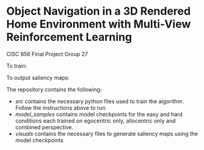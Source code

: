 # Object Navigation in a 3D Rendered Home Environment with Multi-View Reinforcement Learning
CISC 856 Final Project
Group 27

To train:

To output saliency maps:

The repository contains the following:
- _src_ contains the necessary python files used to train the algorithm. Follow the instructions above to run. 
- _model_samples_ contains model checkpoints for the easy and hard conditions each trained on egocentric only, allocentric only and combined perspective.
- _visuals_ contains the necessary files to generate saliency maps using the model checkpoints 

